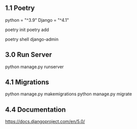 ## 1.1 Poetry
python = "^3.9"
Django = "^4.1"

poetry init
poetry add

poetry shell
django-admin


## 3.0 Run Server
python manage.py runserver


## 4.1 Migrations
python manage.py makemigrations 
python manage.py migrate

## 4.4 Documentation
https://docs.djangoproject.com/en/5.0/